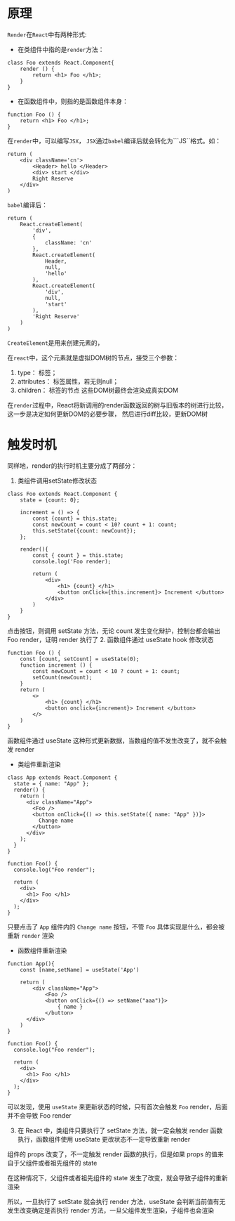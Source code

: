 # 原理
```Render```在```React```中有两种形式:
- 在类组件中指的是```render```方法：
```
class Foo extends React.Component{
    render () {
        return <h1> Foo </h1>;
    }
}
```
- 在函数组件中，则指的是函数组件本身：
```
function Foo () {
    return <h1> Foo </h1>;
}
```
在```render```中，可以编写```JSX```， ```JSX```通过```babel```编译后就会转化为```JS``格式。如：
```
return (
    <div className='cn'>
        <Header> hello </Header>
        <div> start </div>
        Right Reserve
    </div>
)
```
```babel```编译后：
```
return (
    React.createElement(
        'div',
        {
            className: 'cn'
        },
        React.createElement(
            Header,
            null,
            'hello'
        ),
        React.createElement(
            'div',
            null,
            'start'
        ),
        'Right Reserve'
    )
)
```
```CreateElement```是用来创建元素的，

在```react```中，这个元素就是虚拟DOM树的节点，接受三个参数：
1. type： 标签；
2. attributes： 标签属性，若无则null；
3. children： 标签的节点
这些DOM树最终会渲染成真实DOM

在```render```过程中，React将新调用的render函数返回的树与旧版本的树进行比较，这一步是决定如何更新DOM的必要步骤，
然后进行diff比较，更新DOM树

# 触发时机

同样地，render的执行时机主要分成了两部分：
1. 类组件调用setState修改状态
```
class Foo extends React.Component {
    state = {count: 0};

    increment = () => {
        const {count} = this.state;
        const newCount = count < 10? count + 1: count;
        this.setState({count: newCount}); 
    };

    render(){
        const { count } = this.state;
        console.log('Foo render);
        
        return (
            <div>
                <h1> {count} </h1>
                <button onClick={this.increment}> Increment </button>
            </div>
        )
    }
}
```
点击按钮，则调用 setState 方法，无论 count 发生变化辩护，控制台都会输出 Foo render，证明 render 执行了
2. 函数组件通过 useState hook 修改状态
```
function Foo () {
    const [count, setCount] = useState(0);
    function increment () {
        const newCount = count < 10 ? count + 1: count;
        setCount(newCount);
    }
    return (
        <>
            <h1> {count} </h1>
            <button onclick={increment}> Increment </button> 
        </>
    )
}
```
函数组件通过 useState 这种形式更新数据，当数组的值不发生改变了，就不会触发 render
- 类组件重新渲染
```
class App extends React.Component {
  state = { name: "App" };
  render() {
    return (
      <div className="App">
        <Foo />
        <button onClick={() => this.setState({ name: "App" })}>
          Change name
        </button>
      </div>
    );
  }
}

function Foo() {
  console.log("Foo render");

  return (
    <div>
      <h1> Foo </h1>
    </div>
  );
}
```
只要点击了 ```App``` 组件内的 ```Change name``` 按钮，不管 ```Foo``` 具体实现是什么，都会被重新 ```render``` 渲染


- 函数组件重新渲染
```
function App(){
    const [name,setName] = useState('App')

    return (
        <div className="App">
            <Foo />
            <button onClick={() => setName("aaa")}>
                { name }
            </button>
      </div>
    )
}

function Foo() {
  console.log("Foo render");

  return (
    <div>
      <h1> Foo </h1>
    </div>
  );
}
```
可以发现，使用 ```useState``` 来更新状态的时候，只有首次会触发 ```Foo``` render，后面并不会导致 Foo render


3. 在 React 中，类组件只要执行了 setState 方法，就一定会触发 render 函数执行，函数组件使用 useState 更改状态不一定导致重新 render

组件的 props 改变了，不一定触发 render 函数的执行，但是如果 props 的值来自于父组件或者祖先组件的 state

在这种情况下，父组件或者祖先组件的 state 发生了改变，就会导致子组件的重新渲染

所以，一旦执行了 setState 就会执行 render 方法，useState 会判断当前值有无发生改变确定是否执行 render 方法，一旦父组件发生渲染，子组件也会渲染
